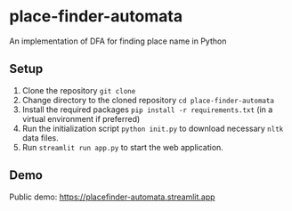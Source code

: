 # place-finder-automata
An implementation of DFA for finding place name in Python

## Setup
1. Clone the repository `git clone`
2. Change directory to the cloned repository `cd place-finder-automata`
3. Install the required packages `pip install -r requirements.txt` (in a virtual environment if preferred)
4. Run the initialization script `python init.py` to download necessary `nltk` data files.
5. Run `streamlit run app.py` to start the web application.

## Demo
Public demo: https://placefinder-automata.streamlit.app
